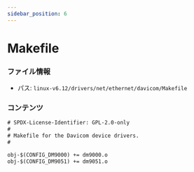 ```yaml
---
sidebar_position: 6
---
```

# Makefile

### ファイル情報

- パス: `linux-v6.12/drivers/net/ethernet/davicom/Makefile`

### コンテンツ

```txt
# SPDX-License-Identifier: GPL-2.0-only
#
# Makefile for the Davicom device drivers.
#

obj-$(CONFIG_DM9000) += dm9000.o
obj-$(CONFIG_DM9051) += dm9051.o

```
